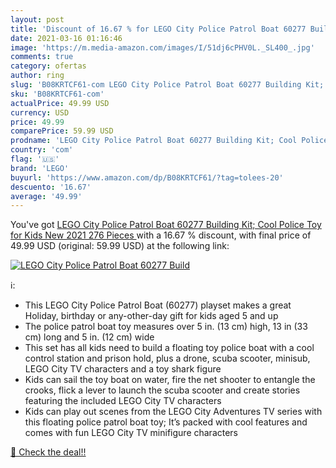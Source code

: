 ```yaml
---
layout: post
title: 'Discount of 16.67 % for LEGO City Police Patrol Boat 60277 Build'
date: 2021-03-16 01:16:46
image: 'https://m.media-amazon.com/images/I/51dj6cPHV0L._SL400_.jpg'
comments: true
category: ofertas
author: ring
slug: 'B08KRTCF61-com LEGO City Police Patrol Boat 60277 Building Kit; Cool...'
sku: 'B08KRTCF61-com'
actualPrice: 49.99 USD
currency: USD
price: 49.99
comparePrice: 59.99 USD
prodname: 'LEGO City Police Patrol Boat 60277 Building Kit; Cool Police Toy for Kids  New 2021  276 Pieces '
country: 'com'
flag: '🇺🇸'
brand: 'LEGO'
buyurl: 'https://www.amazon.com/dp/B08KRTCF61/?tag=tolees-20'
descuento: '16.67'
average: '49.99'
---
```


You've got [LEGO City Police Patrol Boat 60277 Building Kit; Cool Police Toy for Kids  New 2021  276 Pieces ](https://www.amazon.com/dp/B08KRTCF61/?tag=tolees-20) with a  16.67 % discount, with final price of 49.99 USD (original: 59.99 USD) at the following link:

[![LEGO City Police Patrol Boat 60277 Build](https://m.media-amazon.com/images/I/51dj6cPHV0L._SL400_.jpg)](https://www.amazon.com/dp/B08KRTCF61/?tag=tolees-20)

ℹ️:

- This LEGO City Police Patrol Boat (60277) playset makes a great Holiday, birthday or any-other-day gift for kids aged 5 and up
- The police patrol boat toy measures over 5 in. (13 cm) high, 13 in (33 cm) long and 5 in. (12 cm) wide
- This set has all kids need to build a floating toy police boat with a cool control station and prison hold, plus a drone, scuba scooter, minisub, LEGO City TV characters and a toy shark figure
- Kids can sail the toy boat on water, fire the net shooter to entangle the crooks, flick a lever to launch the scuba scooter and create stories featuring the included LEGO City TV characters
- Kids can play out scenes from the LEGO City Adventures TV series with this floating police patrol boat toy; It’s packed with cool features and comes with fun LEGO City TV minifigure characters

[🛒 Check the deal!!](https://www.amazon.com/dp/B08KRTCF61/?tag=tolees-20)
